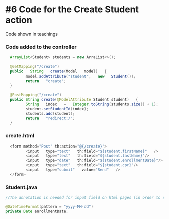 # #6 Code for the Create Student action
Code shown in teachings    
### Code added to the controller
````java 
  ArrayList<Student> students = new ArraList<>();
  
  @GetMapping("/create")
  public   String   create(Model   model)   {
         model.addAttribute("student",   new   Student());  
         return   "create";
  }           
  
  @PostMapping("/create")
  public String create(@ModelAttribute Student student)   {
         String   index   =   Integer.toString(students.size() + 1);          
         student.setStudentId(index);
         students.add(student);
         return   "redirect:/";
  }

````   
### create.html
````java    
  <form method="Post" th:action="@{/create}">         
         <input   type="text"   th:field="${student.firstName}"   />
         <input   type="text"   th:field="${student.lastName}"/>
         <input   type="date"   th:field="${student.enrollmentDate}"/>
         <input   type="text"   th:field="${student.cpr}"/>          
         <input   type="submit"   value="Send"   />
  </form>
```` 
### Student.java
````java    
//The annotation is needed for input field on html pages (in order to serve the right format)

@DateTimeFormat(pattern = "yyyy-MM-dd") 
private Date enrollmentDate;

```` 

